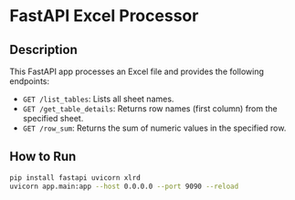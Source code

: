 #  FastAPI Excel Processor

##  Description

This FastAPI app processes an Excel file and provides the following endpoints:

- `GET /list_tables`: Lists all sheet names.
- `GET /get_table_details`: Returns row names (first column) from the specified sheet.
- `GET /row_sum`: Returns the sum of numeric values in the specified row.

##  How to Run

```bash
pip install fastapi uvicorn xlrd
uvicorn app.main:app --host 0.0.0.0 --port 9090 --reload
